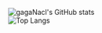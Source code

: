 ![gagaNacl's GitHub stats](https://github-readme-stats.vercel.app/api?username=gagaNacl&count_private=true&show_icons=true&theme=radical&include_all_commits=true&v=1)  
![Top Langs](https://github-readme-stats.vercel.app/api/top-langs/?username=gagaNacl&layout=compact&langs_count=8&show_icons=true&theme=radical&v=1)
